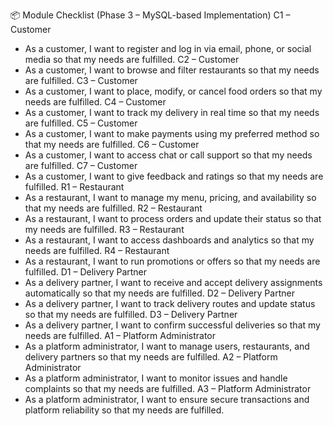 📦 Module Checklist (Phase 3 – MySQL-based Implementation)
C1 – Customer
- As a customer, I want to register and log in via email, phone, or social media so that my needs are fulfilled.
C2 – Customer
- As a customer, I want to browse and filter restaurants so that my needs are fulfilled.
C3 – Customer
- As a customer, I want to place, modify, or cancel food orders so that my needs are fulfilled.
C4 – Customer
- As a customer, I want to track my delivery in real time so that my needs are fulfilled.
C5 – Customer
- As a customer, I want to make payments using my preferred method so that my needs are fulfilled.
C6 – Customer
- As a customer, I want to access chat or call support so that my needs are fulfilled.
C7 – Customer
- As a customer, I want to give feedback and ratings so that my needs are fulfilled.
R1 – Restaurant
- As a restaurant, I want to manage my menu, pricing, and availability so that my needs are fulfilled.
R2 – Restaurant
- As a restaurant, I want to process orders and update their status so that my needs are fulfilled.
R3 – Restaurant
- As a restaurant, I want to access dashboards and analytics so that my needs are fulfilled.
R4 – Restaurant
- As a restaurant, I want to run promotions or offers so that my needs are fulfilled.
D1 – Delivery Partner
- As a delivery partner, I want to receive and accept delivery assignments automatically so that my needs are fulfilled.
D2 – Delivery Partner
- As a delivery partner, I want to track delivery routes and update status so that my needs are fulfilled.
D3 – Delivery Partner
- As a delivery partner, I want to confirm successful deliveries so that my needs are fulfilled.
A1 – Platform Administrator
- As a platform administrator, I want to manage users, restaurants, and delivery partners so that my needs are fulfilled.
A2 – Platform Administrator
- As a platform administrator, I want to monitor issues and handle complaints so that my needs are fulfilled.
A3 – Platform Administrator
- As a platform administrator, I want to ensure secure transactions and platform reliability so that my needs are fulfilled.
